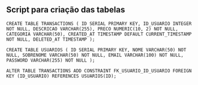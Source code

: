 ## Script para criação das tabelas

`CREATE TABLE TRANSACTIONS (
	ID SERIAL PRIMARY KEY,
	ID_USUARIO INTEGER NOT NULL,
	DESCRICAO VARCHAR(255),
	PRECO NUMERIC(10, 2) NOT NULL,
	CATEGORIA VARCHAR(50),
	CREATED_AT TIMESTAMP DEFAULT CURRENT_TIMESTAMP NOT NULL,
	DELETED_AT TIMESTAMP
);`

`CREATE TABLE USUARIOS (
	ID SERIAL PRIMARY KEY,
	NOME VARCHAR(50) NOT NULL,
	SOBRENOME VARCHAR(50) NOT NULL,
	EMAIL VARCHAR(100) NOT NULL,
	PASSWORD VARCHAR(255) NOT NULL
);`

`ALTER TABLE TRANSACTIONS
ADD CONSTRAINT FK_USUARIO_ID_USUARIO
FOREIGN KEY (ID_USUARIO) REFERENCES USUARIOS(ID);`